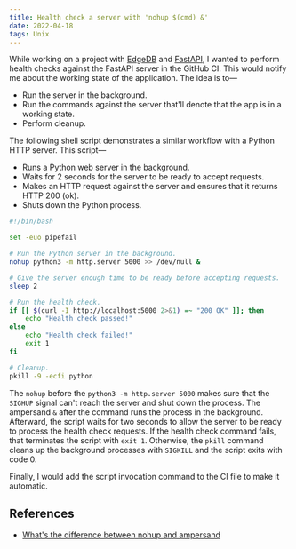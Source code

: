 ```yaml
---
title: Health check a server with 'nohup $(cmd) &'
date: 2022-04-18
tags: Unix
---
```


While working on a project with [EdgeDB](https://www.edgedb.com/) and
[FastAPI](https://fastapi.tiangolo.com/), I wanted to perform health checks against the
FastAPI server in the GitHub CI. This would notify me about the working state of the
application. The idea is to—

* Run the server in the background.
* Run the commands against the server that'll denote that the app is in a working state.
* Perform cleanup.

The following shell script demonstrates a similar workflow with a Python HTTP server. This script—

* Runs a Python web server in the background.
* Waits for 2 seconds for the server to be ready to accept requests.
* Makes an HTTP request against the server and ensures that it returns HTTP 200 (ok).
* Shuts down the Python process.

```bash
#!/bin/bash

set -euo pipefail

# Run the Python server in the background.
nohup python3 -m http.server 5000 >> /dev/null &

# Give the server enough time to be ready before accepting requests.
sleep 2

# Run the health check.
if [[ $(curl -I http://localhost:5000 2>&1) =~ "200 OK" ]]; then
    echo "Health check passed!"
else
    echo "Health check failed!"
    exit 1
fi

# Cleanup.
pkill -9 -ecfi python
```

The `nohup` before the `python3 -m http.server 5000` makes sure that the `SIGHUP` signal
can't reach the server and shut down the process. The ampersand `&` after the command
runs the process in the background. Afterward, the script waits for two seconds to allow
the server to be ready to process the health check requests. If the health check command
fails, that terminates the script with `exit 1`. Otherwise, the `pkill` command cleans
up the background processes with `SIGKILL` and the script exits with code 0.

Finally, I would add the script invocation command to the CI file to make it automatic.

## References

* [What's the difference between nohup and ampersand](https://stackoverflow.com/questions/15595374/whats-the-difference-between-nohup-and-ampersand)
